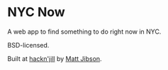 # NYC Now

A web app to find something to do right now in NYC.

BSD-licensed.

Built at [hackn'jill](http://hacknjill.com/) by [Matt Jibson](http://www.mattjibson.com/).
